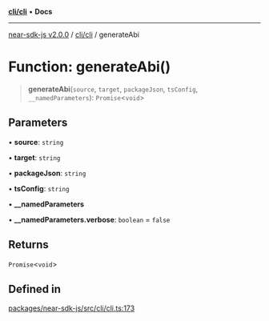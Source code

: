 [**cli/cli**](../README.md) • **Docs**

***

[near-sdk-js v2.0.0](../../../packages.md) / [cli/cli](../README.md) / generateAbi

# Function: generateAbi()

> **generateAbi**(`source`, `target`, `packageJson`, `tsConfig`, `__namedParameters`): `Promise`\<`void`\>

## Parameters

• **source**: `string`

• **target**: `string`

• **packageJson**: `string`

• **tsConfig**: `string`

• **\_\_namedParameters**

• **\_\_namedParameters.verbose**: `boolean` = `false`

## Returns

`Promise`\<`void`\>

## Defined in

[packages/near-sdk-js/src/cli/cli.ts:173](https://github.com/dim-daskalov/near-sdk-js/blob/7e00e38bf9adddbe759a3d4d474ca9731ec4052b/packages/near-sdk-js/src/cli/cli.ts#L173)
